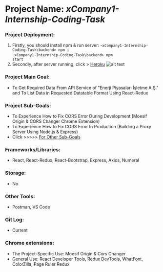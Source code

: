 # Project Name: *xCompany1-Internship-Coding-Task*
### Project Deployment:
1) Firstly, you should install npm & run server:
-<code>xCompany1-Internship-Coding-Task\backend> npm i</code><br>
-<code>xCompany1-Internship-Coding-Task\backend> npm start</code>
3) Secondly, after server running, click > [Heroku](https://get-epias-apidata-barisd-v2.herokuapp.com/)
![alt text](https://github.com/BarisGc/Images/blob/main/sample_table_photo.PNG)
### Project Main Goal: 
- To Get Required Data From API Service of "Enerji Piyasaları İşletme A.Ş." and To List Data in Requested Datatable Format Using React-Redux
### Project Sub-Goals:
- To Experience How to Fix CORS Error During Development (Moesif Origin & CORS Changer Chrome Extension)
- To Experience How to Fix CORS Error In Production (Building a Proxy Server Using Node.js & Express)
- Click >>>>>  [For Other Sub-Goals](https://github.com/BarisGc/xCompany1-Internship-Coding-Task/blob/master/Smartpulse%20Internship%20Coding_Task%202022.pdf)
### Frameworks/Libraries:
- React, React-Redux, React-Bootstrap, Express, Axios, Numeral
### Storage:
- No
### Other Tools:
- Postman, VS Code
### Git Log:
- Current
### Chrome extensions:
- The Project-Specific Use: Moesif Origin & Cors Changer
- General Use: React Developer Tools, Redux DevTools, WhatFont, ColorZilla, Page Ruler Redux




